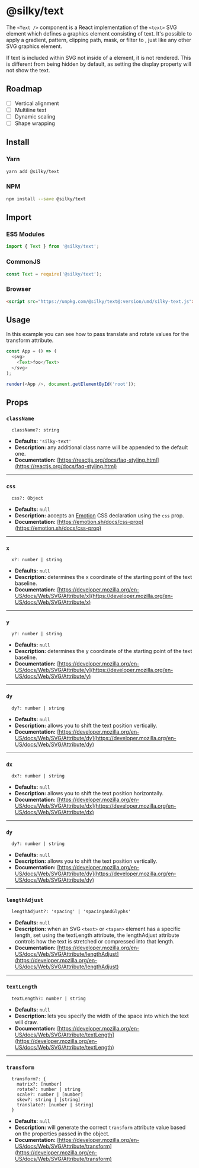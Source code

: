 # @silky/text

The `<Text />` component is a React implementation of the `<text>` SVG element which defines a graphics element consisting of text. It's possible to apply a gradient, pattern, clipping path, mask, or filter to <text>, just like any other SVG graphics element.

If text is included within SVG not inside of a <text> element, it is not rendered. This is different from being hidden by default, as setting the display property will not show the text.

## Roadmap

- [ ] Vertical alignment
- [ ] Multiline text
- [ ] Dynamic scaling
- [ ] Shape wrapping

## Install

### Yarn

```bash
yarn add @silky/text
```

### NPM

```bash
npm install --save @silky/text
```

## Import

### ES5 Modules

```javascript
import { Text } from '@silky/text';
```

### CommonJS <Node>

```javascript
const Text = require('@silky/text');
```

### Browser

```html
<script src="https://unpkg.com/@silky/text@:version/umd/silky-text.js"></script>
```

## Usage

In this example you can see how to pass translate and rotate values for the transform attribute.

```javascript
const App = () => (
  <svg>
    <Text>foo</Text>
  </svg>
);

render(<App />, document.getElementById('root'));
```

## Props

### `className`

```
  className?: string
```

- **Defaults:** `'silky-text'`
- **Description:** any additional class name will be appended to the default one.
- **Documentation:** [https://reactjs.org/docs/faq-styling.html](https://reactjs.org/docs/faq-styling.html)

---

### `css`

```
  css?: Object
```

- **Defaults:** `null`
- **Description:** accepts an [Emotion](https://emotion.sh) CSS declaration using the `css` prop.
- **Documentation:** [https://emotion.sh/docs/css-prop](https://emotion.sh/docs/css-prop)

---

### `x`

```
  x?: number | string
```

- **Defaults:** `null`
- **Description:** determines the x coordinate of the starting point of the text baseline.
- **Documentation:** [https://developer.mozilla.org/en-US/docs/Web/SVG/Attribute/x](https://developer.mozilla.org/en-US/docs/Web/SVG/Attribute/x)

---

### `y`

```
  y?: number | string
```

- **Defaults:** `null`
- **Description:** determines the y coordinate of the starting point of the text baseline.
- **Documentation:** [https://developer.mozilla.org/en-US/docs/Web/SVG/Attribute/y](https://developer.mozilla.org/en-US/docs/Web/SVG/Attribute/y)

---

### `dy`

```
  dy?: number | string
```

- **Defaults:** `null`
- **Description:** allows you to shift the text position vertically.
- **Documentation:** [https://developer.mozilla.org/en-US/docs/Web/SVG/Attribute/dy](https://developer.mozilla.org/en-US/docs/Web/SVG/Attribute/dy)

---

### `dx`

```
  dx?: number | string
```

- **Defaults:** `null`
- **Description:** allows you to shift the text position horizontally.
- **Documentation:** [https://developer.mozilla.org/en-US/docs/Web/SVG/Attribute/dx](https://developer.mozilla.org/en-US/docs/Web/SVG/Attribute/dx)

---

### `dy`

```
  dy?: number | string
```

- **Defaults:** `null`
- **Description:** allows you to shift the text position vertically.
- **Documentation:** [https://developer.mozilla.org/en-US/docs/Web/SVG/Attribute/dy](https://developer.mozilla.org/en-US/docs/Web/SVG/Attribute/dy)

---

### `lengthAdjust`

```
  lengthAdjust?: 'spacing' | 'spacingAndGlyphs'
```

- **Defaults:** `null`
- **Description:** when an SVG `<text>` or `<tspan>` element has a specific length, set using the textLength attribute, the lengthAdjust attribute controls how the text is stretched or compressed into that length.
- **Documentation:** [https://developer.mozilla.org/en-US/docs/Web/SVG/Attribute/lengthAdjust](https://developer.mozilla.org/en-US/docs/Web/SVG/Attribute/lengthAdjust)

---

### `textLength`

```
  textLength?: number | string
```

- **Defaults:** `null`
- **Description:** lets you specify the width of the space into which the text will draw.
- **Documentation:** [https://developer.mozilla.org/en-US/docs/Web/SVG/Attribute/textLength](https://developer.mozilla.org/en-US/docs/Web/SVG/Attribute/textLength)

---

### `transform`

```
  transform?: {
    matrix?: [number]
    rotate?: number | string
    scale?: number | [number]
    skew?: string | [string]
    translate?: [number | string]
  }
```

- **Defaults:** `null`
- **Description:** will generate the correct `transform` attribute value based on the properties passed in the object.
- **Documentation:** [https://developer.mozilla.org/en-US/docs/Web/SVG/Attribute/transform](https://developer.mozilla.org/en-US/docs/Web/SVG/Attribute/transform)
